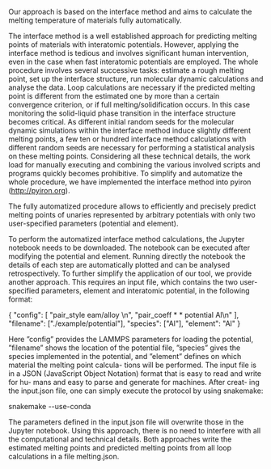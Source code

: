 Our approach is based on the interface method and aims to calculate the melting temperature of materials fully automatically.

The interface method is a well established approach for predicting melting points of materials with interatomic potentials. 
However, applying the interface method is tedious and involves significant human intervention, even in the case when fast 
interatomic potentials are employed. The whole procedure involves several successive tasks: estimate a rough melting point, 
set up the interface structure, run molecular dynamic calculations and analyse the data. Loop calculations are necessary if 
the predicted melting point is different from the estimated one by more than a certain convergence criterion, or if full 
melting/solidification occurs. In this case monitoring the solid-liquid phase transition in the interface structure becomes 
critical. As different initial random seeds for the molecular dynamic simulations within the interface method induce slightly 
different melting points, a few ten or hundred interface method calculations with different random seeds are necessary for 
performing a statistical analysis on these melting points. Considering all these technical details, the work load for 
manually executing and combining the various involved scripts and programs quickly becomes prohibitive. To simplify and 
automatize the whole procedure, we have implemented the interface method into pyiron (http://pyiron.org).

The fully automatized procedure allows to efficiently and precisely predict melting points of unaries represented by arbitrary potentials with only two user-specified parameters (potential and element).

To perform the automatized interface method calculations, the Jupyter notebook needs to be downloaded. The notebook can be executed after modifying the potential and element. Running directly the notebook the details of each step are automatically plotted and can be analysed retrospectively. To further simplify the application of our tool, we provide another approach. This requires an input file, which contains the two user-specified parameters, element and interatomic potential, in the following format:

{
  "config": [ "pair_style eam/alloy \n",
              "pair_coeff * * potential Al\n"
             ],
  "filename": ["./example/potential"],
  "species": ["Al"],
  "element": "Al"
}

Here ”config” provides the LAMMPS parameters for loading the potential, ”filename” shows the location of the potential file, ”species” gives the species implemented in the potential, and ”element” defines on which material the melting point calcula- tions will be performed. The input file is in a JSON (JavaScript Object Notation) format that is easy to read and write for hu- mans and easy to parse and generate for machines. After creat- ing the input.json file, one can simply execute the protocol by using snakemake:

snakemake --use-conda

The parameters defined in the input.json file will overwrite those in the Jupyter notebook. Using this approach, there is no need to interfere with all the computational and technical details. Both approaches write the estimated melting points and predicted melting points from all loop calculations in a file melting.json.
